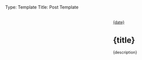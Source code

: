 Type: Template
Title: Post Template

<style>
    .home-post {
        display: flex;
        align-content: stretch;
        gap: 1em;
        width: 100%;
    }

    .home-post > div {
        padding: 0.2rem;
    }

    .home-post-header {
        text-align: left;
        padding: 1rem;
        flex-grow: 1;
    }

    .home-post-image {
        flex-shrink: 1;
        padding: 1em;
        align-self: center;
        height: 10em;
        width: 22em;
        background-image: url('{image}');
        background-size: cover;
        background-position: center;
}

.home-post-title {
    padding: 0;
}

.home-post-info {
    font-size: 0.9em;
    margin-bottom: 0.5rem;
}

@media only screen and (max-width: 580px) {
  /* For mobile phones: */
  .home-post {
    flex-direction: column;
  }
  .home-post-image {
    height: 10em;
    max-width: 25em;
    margin: auto;
  }
</style>

<div class="home-post">
        <div class="home-post-image">
        </div>

<div>
    <div class="home-post-header">
        <div class="home-post-info">
            <i class="fa-solid fa-clock"></i> <a href="{permalink}">{date}</a>
        <div class="home-post-title">
            <h1 class="large"><span style="text-transform: lowercase;">{title}</span></h1>
            <p>{description}</p>
            </div>
            </div>
            </div>
            </div>
</div>